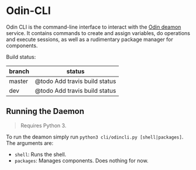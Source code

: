 Odin-CLI
=====================

Odin CLI is the command-line interface to interact with the [Odin deamon][Arbitrary case-insensitive reference text] service. It contains commands to create and assign variables, do operations and execute sessions, as well as a rudimentary package manager for components.

Build status:

| branch | status |
| ------ | ------ |
| master | @todo Add travis build status |
| dev    | @todo Add travis build status |

## Running the Daemon
> Requires Python 3.

To run the deamon simply run `python3 cli/odincli.py [shell|packages]`. The arguments are:

- `shell`: Runs the shell.
- `packages`: Manages components. Does nothing for now.

[arbitrary case-insensitive reference text]: https://github.com/Albert-Prime/Odin-Daemon
